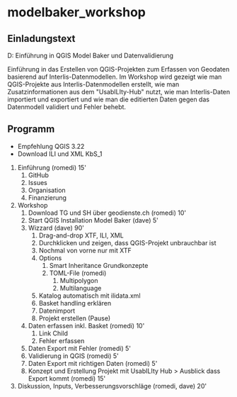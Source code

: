# modelbaker_workshop

## Einladungstext

D: Einführung in QGIS Model Baker und Datenvalidierung

Einführung in das Erstellen von QGIS-Projekten zum Erfassen von Geodaten basierend auf Interlis-Datenmodellen. Im Workshop wird gezeigt wie man QGIS-Projekte aus Interlis-Datenmodellen erstellt, wie man Zusatzinformationen aus dem "UsabILIty-Hub" nutzt, wie man Interlis-Daten importiert und exportiert und wie man die editierten Daten gegen das Datenmodell validiert und Fehler behebt.

## Programm

- Empfehlung QGIS 3.22
- Download ILI und XML KbS_1

1. Einführung (romedi) 15'
   1. GitHub
   2. Issues
   3. Organisation
   4. Finanzierung
2. Workshop
   1. Download TG und SH über geodienste.ch (romedi) 10'
   2. Start QGIS Installation Model Baker (dave) 5'
   3. Wizzard (dave) 90'
      1. Drag-and-drop XTF, ILI, XML
      2. Durchklicken und zeigen, dass QGIS-Projekt unbrauchbar ist
      3. Nochmal von vorne nur mit XTF
      4. Options
         1. Smart Inheritance Grundkonzepte
         2. TOML-File (romedi)
            1. Multipolygon
            2. Multilanguage
      5. Katalog automatisch mit ilidata.xml
      6. Basket handling erklären
      7. Datenimport
      8. Projekt erstellen
(Pause)
   4. Daten erfassen inkl. Basket (romedi) 10'
      1. Link Child
      2. Fehler erfassen
   5. Daten Export mit Fehler (romedi) 5'
   6. Validierung in QGIS (romedi) 5'
   7. Daten Export mit richtigen Daten (romedi) 5'
   8. Konzept und Erstellung Projekt mit UsabILIty Hub > Ausblick dass Export kommt (romedi) 15'
3.  Diskussion, Inputs, Verbesserungsvorschläge (romedi, dave) 20'
